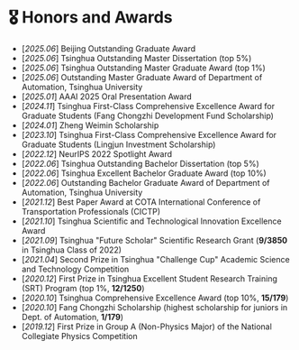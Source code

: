 # 🎖 Honors and Awards
- [*2025.06*]  Beijing Outstanding Graduate Award
- [*2025.06*]  Tsinghua Outstanding Master Dissertation (top 5%)
- [*2025.06*]  Tsinghua Outstanding Master Graduate Award (top 1%)
- [*2025.06*]  Outstanding Master Graduate Award of Department of Automation, Tsinghua University
- [*2025.01*]  AAAI 2025 Oral Presentation Award
- [*2024.11*]  Tsinghua First-Class Comprehensive Excellence Award for Graduate Students (Fang Chongzhi Development Fund Scholarship)
- [*2024.01*]  Zheng Weimin Scholarship
- [*2023.10*]  Tsinghua First-Class Comprehensive Excellence Award for Graduate Students (Lingjun Investment Scholarship)
- [*2022.12*]  NeurIPS 2022 Spotlight Award
- [*2022.06*]  Tsinghua Outstanding Bachelor Dissertation (top 5%)
- [*2022.06*]  Tsinghua Excellent Bachelor Graduate Award (top 10%)
- [*2022.06*]  Outstanding Bachelor Graduate Award of Department of Automation, Tsinghua University
- [*2021.12*]  Best Paper Award at COTA International Conference of Transportation Professionals (CICTP)
- [*2021.10*]  Tsinghua Scientific and Technological Innovation Excellence Award
- [*2021.09*]  Tsinghua "Future Scholar" Scientific Research Grant (**9/3850** in Tsinghua Class of 2022)
- [*2021.04*]  Second Prize in Tsinghua "Challenge Cup" Academic Science and Technology Competition
- [*2020.12*]  First Prize in Tsinghua Excellent Student Research Training (SRT) Program (top 1%, **12/1250**)
- [*2020.10*]  Tsinghua Comprehensive Excellence Award (top 10%, **15/179**)
- [*2020.10*]  Fang Chongzhi Scholarship (highest scholarship for juniors in Dept. of Automation, **1/179**)
- [*2019.12*]  First Prize in Group A (Non-Physics Major) of the National Collegiate Physics Competition
